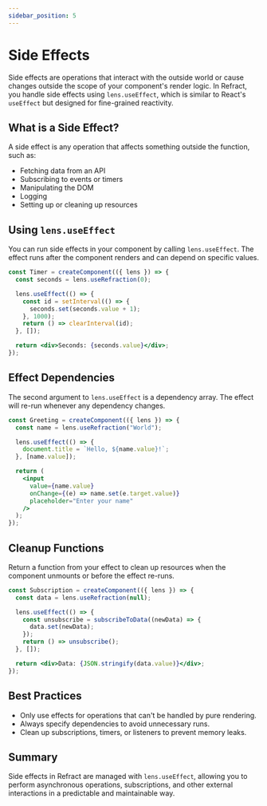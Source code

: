 ```yaml
---
sidebar_position: 5
---
```


# Side Effects

Side effects are operations that interact with the outside world or cause changes outside the scope of your component's render logic. In Refract, you handle side effects using `lens.useEffect`, which is similar to React's `useEffect` but designed for fine-grained reactivity.

## What is a Side Effect?

A side effect is any operation that affects something outside the function, such as:

- Fetching data from an API
- Subscribing to events or timers
- Manipulating the DOM
- Logging
- Setting up or cleaning up resources

## Using `lens.useEffect`

You can run side effects in your component by calling `lens.useEffect`. The effect runs after the component renders and can depend on specific values.

```jsx
const Timer = createComponent(({ lens }) => {
  const seconds = lens.useRefraction(0);

  lens.useEffect(() => {
    const id = setInterval(() => {
      seconds.set(seconds.value + 1);
    }, 1000);
    return () => clearInterval(id);
  }, []);

  return <div>Seconds: {seconds.value}</div>;
});
```

## Effect Dependencies

The second argument to `lens.useEffect` is a dependency array. The effect will re-run whenever any dependency changes.

```jsx
const Greeting = createComponent(({ lens }) => {
  const name = lens.useRefraction("World");

  lens.useEffect(() => {
    document.title = `Hello, ${name.value}!`;
  }, [name.value]);

  return (
    <input
      value={name.value}
      onChange={(e) => name.set(e.target.value)}
      placeholder="Enter your name"
    />
  );
});
```

## Cleanup Functions

Return a function from your effect to clean up resources when the component unmounts or before the effect re-runs.

```jsx
const Subscription = createComponent(({ lens }) => {
  const data = lens.useRefraction(null);

  lens.useEffect(() => {
    const unsubscribe = subscribeToData((newData) => {
      data.set(newData);
    });
    return () => unsubscribe();
  }, []);

  return <div>Data: {JSON.stringify(data.value)}</div>;
});
```

## Best Practices

- Only use effects for operations that can't be handled by pure rendering.
- Always specify dependencies to avoid unnecessary runs.
- Clean up subscriptions, timers, or listeners to prevent memory leaks.

## Summary

Side effects in Refract are managed with `lens.useEffect`, allowing you to perform asynchronous operations, subscriptions, and other external interactions in a predictable and maintainable way.

